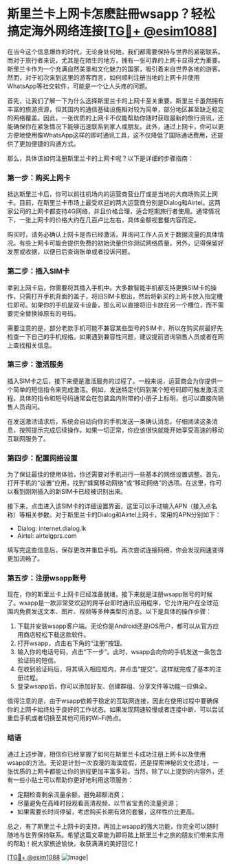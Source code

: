 # 斯里兰卡上网卡怎麽註冊wsapp？轻松搞定海外网络连接[[TG💪+ @esim1088](https://t.me/s/esim1088)]

在当今这个信息爆炸的时代，无论身处何地，我们都需要保持与世界的紧密联系。而对于旅行者来说，尤其是在陌生的地方，拥有一张可靠的上网卡显得尤为重要。斯里兰卡作为一个充满自然美景和文化魅力的国家，吸引着来自世界各地的游客。然而，对于初次来到这里的游客而言，如何顺利注册当地的上网卡并使用WhatsApp等社交软件，可能是一个让人头疼的问题。

首先，让我们了解一下为什么选择斯里兰卡的上网卡至关重要。斯里兰卡虽然拥有丰富的旅游资源，但其国内的通信基础设施相对较为简单，部分地区甚至缺乏稳定的网络覆盖。因此，一张优质的上网卡不仅能帮助你随时获取最新的旅行资讯，还能确保你在紧急情况下能够迅速联系到家人或朋友。此外，通过上网卡，你可以更方便地使用像WhatsApp这样的即时通讯工具，这不仅降低了国际通话费用，还提供了更加便捷的沟通方式。

那么，具体该如何注册斯里兰卡的上网卡呢？以下是详细的步骤指南：

### 第一步：购买上网卡

抵达斯里兰卡后，你可以前往机场内的运营商营业厅或是当地的大商场购买上网卡。目前，在斯里兰卡市场上最受欢迎的两大运营商分别是Dialog和Airtel。这两家公司的上网卡都支持4G网络，并且价格合理，适合短期旅行者使用。通常情况下，一张上网卡的价格大约在几百卢比左右，具体金额视套餐内容而定。

购买时，请务必确认上网卡是否已经激活，并询问工作人员关于数据流量的具体情况。有些上网卡可能会提供免费的初始流量供你测试网络质量。另外，记得保留好发票或收据，以便日后查询账单或者投诉问题。

### 第二步：插入SIM卡

拿到上网卡后，你需要将其插入手机中。大多数智能手机都支持更换SIM卡的操作，只需打开手机背面的盖子，将旧SIM卡取出，然后将新买的上网卡放入指定槽位即可。如果你的手机是双卡设备，那么可以直接将旧卡放在另一个槽位，而不需要完全替换掉原有的号码。

需要注意的是，部分老款手机可能不兼容某些型号的SIM卡，所以在购买前最好先检查一下自己的手机规格。如果遇到兼容性问题，建议提前咨询销售人员或者在网上查找相关信息。

### 第三步：激活服务

插入SIM卡之后，接下来便是激活服务的过程了。一般来说，运营商会为你提供一个简单的短信指令来完成激活。例如，发送特定代码到某个短号码即可触发激活流程。具体的指令和短号码通常会在包装盒内附带的小册子上标明，也可以直接向销售人员询问。

在发送激活请求后，系统会自动向你的手机发送一条确认消息。仔细阅读这条消息，按照提示完成后续操作。如果一切正常，你应该很快就能开始享受高速的移动互联网服务了。

### 第四步：配置网络设置

为了保证最佳的使用体验，你还需要对手机进行一些基本的网络设置调整。首先，打开手机的“设置”应用，找到“蜂窝移动网络”或“移动网络”的选项。在这里，你可以看到刚刚插入的新SIM卡已经被识别出来。

接下来，点击进入该SIM卡的详细设置界面，这里可以手动输入APN（接入点名称）等相关参数。对于斯里兰卡的Dialog和Airtel上网卡，常用的APN分别如下：
- Dialog: internet.dialog.lk
- Airtel: airtelgprs.com

填写完这些信息后，保存更改并重启手机。再次尝试连接网络，你会发现网速变得更加流畅了。

### 第五步：注册wsapp账号

现在，你的斯里兰卡上网卡已经准备就绪，接下来就是注册wsapp账号的时候了。wsapp是一款非常受欢迎的跨平台即时通讯应用程序，它允许用户在全球范围内免费发送文本、图片、视频等多种类型的消息。以下是具体的操作步骤：

1. 下载并安装wsapp客户端。无论你是Android还是iOS用户，都可以从官方应用商店轻松下载这款软件。
2. 打开wsapp，点击右下角的“注册”按钮。
3. 输入你的电话号码，点击“下一步”。此时，wsapp会向你的手机发送一条包含验证码的短信。
4. 在收到验证码后，将其填入相应框内，并点击“提交”。这样就完成了基本的注册过程。
5. 登录wsapp后，你可以添加好友、创建群组、分享文件等功能一应俱全。

值得注意的是，由于wsapp依赖于稳定的互联网连接，因此在使用过程中要确保你的上网卡始终处于良好的工作状态。如果发现网速较慢或者连接中断，可以尝试重启手机或者切换至其他可用的Wi-Fi热点。

### 结语

通过上述步骤，相信你已经掌握了如何在斯里兰卡成功注册上网卡以及使用wsapp的方法。无论是计划一次浪漫的海滨度假，还是探索神秘的文化遗址，一张优质的上网卡都能让你的旅程更加丰富多彩。当然，除了以上提到的内容外，还有一些小贴士可以帮助你更好地利用这项服务：

- 定期检查剩余流量余额，避免超额消费；
- 尽量避免在高峰时段观看高清视频，以节省宝贵的流量资源；
- 如果需要长时间停留，考虑购买长期有效的套餐，这样性价比更高。

总之，有了斯里兰卡上网卡的支持，再加上wsapp的强大功能，你完全可以随时随地与世界保持联系。希望这篇文章能为即将踏上斯里兰卡之旅的朋友们带来实用的帮助！祝大家旅途愉快，收获满满的美好回忆！

[[TG💪+ @esim1088](https://t.me/s/esim1088) ![Image](https://i.postimg.cc/4NQfJmqS/Snipaste-2025-05-13-00-14-12.png)]